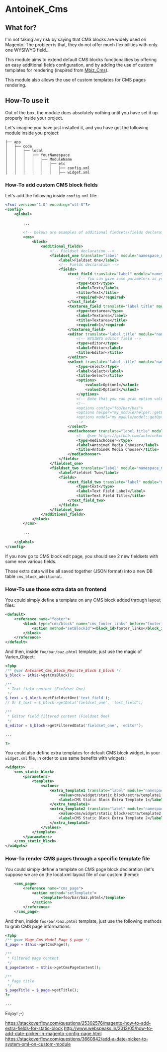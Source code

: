 # AntoineK_Cms

## What for?

I'm not taking any risk by saying that CMS blocks are widely used on Magento. The problem is that, they do not offer much flexibilities with only one WYSIWYG field...

This module aims to extend default CMS blocks functionalities by offering an easy additional fields configuration, and by adding the use of custom templates for rendering (inspired from [Mbiz_Cms](https://github.com/monsieurbiz/Mbiz_Cms)).

This module also allows the use of custom templates for CMS pages rendering.

## How-To use it

Out of the box, the module does absolutely nothing until you have set it up properly inside your project.

Let's imagine you have just installed it, and you have got the following module inside you project:

```
├── app
│   ├── code
│   │   ├── local
│   │   │   ├── YourNamespace
│   │   │   │   ├── ModuleName
│   │   │   │   │   ├── etc
│   │   │   │   │   │   ├── config.xml
│   │   │   │   │   │   ├── widget.xml
```

### How-To add custom CMS block fields

Let's add the following inside `config.xml` file:

```xml
<?xml version="1.0" encoding="utf-8"?>
<config>
    <global>
    
        ...
        
        <!-- belows are examples of additional fiedsets/fields declarations -->
        <cms>
            <block>
                <additional_fields>
                    <!-- Fieldset declaration -->
                    <fieldset_one translate="label" module="namespace_module">
                        <label>Fieldset One</label>
                        <!-- Fields declaration -->
                        <fields>
                            <text_field translate="label" module="namespace_module">
                                <!-- You can give same parameters as you would do with classic Varien_Data_Form_Element_Fieldset::addField() method -->
                                <type>text</type>
                                <label>Text</label>
                                <title>Text</title>
                                <required>0</required>
                            </text_field>
                            <textarea_field translate="label title" module="namespace_module">
                                <type>textarea</type>
                                <label>Textarea</label>
                                <title>Textarea</title>
                                <required>1</required>
                            </textarea_field>
                            <editor translate="label title" module="namespace_module">
                                <!-- WYSIWYG editor field -->
                                <type>editor</type>
                                <label>Editor</label>
                                <title>Editor</title>
                            </editor>
                            <select translate="label title" module="namespace_module">
                                <type>select</type>
                                <label>Select</label>
                                <title>Select</title>
                                <options>
                                    <value1>Option1</value1>
                                    <value2>Option2</value2>
                                </options>
                                <!-- Note that you can grab option values by using config or helper/model method -->
                                <!--
                                <options config="foo/bar/baz">
                                <options helper="my_module/helper::getOptionsMethod">
                                <options model="my_module/model::getOptionsMethod">
                                -->
                            </select>
                            <mediachooser translate="label title" module="namespace_module">
                                <!-- @see https://github.com/antoinekociuba/AntoineK_MediaChooserField -->
                                <type>mediachooser</type>
                                <label>AntoineK Media Chooser</label>
                                <title>AntoineK Media Chooser</title>
                            </mediachooser>
                        </fields>
                    </fieldset_one>
                    <fieldset_two translate="label" module="namespace_module">
                        <label>Fieldset Two</label>
                        <fields>
                            <text_field_two translate="label" module="namespace_module">
                                <type>text</type>
                                <label>Text Field Label</label>
                                <title>Text Field Title</title>
                            </text_field_two>
                        </fields>
                    </fieldset_two>
                </additional_fields>
            </block>
        </cms>
        
        ...
        
    </global>
</config>
```

If you now go to CMS block edit page, you should see 2 new fieldsets with some new various fields.

Those extra data will be all saved together (JSON format) into a new DB table `cms_block_additional`.

### How-To use those extra data on frontend

You could simply define a template on any CMS block added through layout files:
```xml
<default>
    <reference name="footer">
        <block type="cms/block" name="cms_footer_links" before="footer_links" template="foo/bar/baz.phtml">
            <action method="setBlockId"><block_id>footer_links</block_id></action>
        </block>
    </reference>
</default>
```

And then, inside `foo/bar/baz.phtml` template, just use the magic of Varien_Object:

```php
<?php
/** @var AntoineK_Cms_Block_Rewrite_Block $_block */
$_block = $this->getCmsBlock();

/**
 * Text field content (Fieldset One)
 */
$_text = $_block->getFieldsetOne('text_field'); 
// Or $_text = $_block->getData('fieldset_one', 'text_field');

/**
 * Editor field filtered content (Fieldset One)
 */
$_editor = $_block->getFilteredData('fieldset_one', 'editor');

...

?>
```

You could also define extra templates for default CMS block widget, in your `widget.xml` file, in order to use same benefits with widgets:

```xml
<widgets>
    <cms_static_block>
        <parameters>
            <template>
                <values>
                    <extra_template1 translate="label" module="namespace_module">
                        <value>cms/widget/static_block/extra/template1.phtml</value>
                        <label>CMS Static Block Extra Template 1</label>
                    </extra_template1>
                    <extra_template2 translate="label" module="namespace_module">
                        <value>cms/widget/static_block/extra/template2.phtml</value>
                        <label>CMS Static Block Extra Template 2</label>
                    </extra_template2>
                </values>
            </template>
        </parameters>
    </cms_static_block>
</widgets>
```

### How-To render CMS pages through a specific template file

You could simply define a template on CMS page block declaration (let's suppose we are on the local.xml layout file of our custom theme):
```xml
    <cms_page>
        <reference name="cms_page">
            <action method="setTemplate">
                <template>foo/bar/baz.phtml</template>
            </action>
        </reference>
    </cms_page>
```
And then, inside `foo/bar/baz.phtml` template, just use the following methods to grab CMS page informations:

```php
<?php
/** @var Mage_Cms_Model_Page $_page */
$_page = $this->getCmsPage();

/**
 * Filtered page content
 */
$_pageContent = $this->getCmsPageContent();

/**
 * Page title
 */
$_pageTitle = $_page->getTitle();
?>

...
```

Enjoy! ;-)

https://stackoverflow.com/questions/25302576/magento-how-to-add-extra-fields-for-static-block
http://www.webspeaks.in/2013/05/how-to-add-date-picker-in-magento-config-page.html
https://stackoverflow.com/questions/3660842/add-a-date-picker-to-system-xml-on-custom-module

